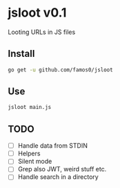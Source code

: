 # jsloot v0.1

Looting URLs in JS files

## Install

```bash
go get -u github.com/famos0/jsloot
```

## Use

```bash
jsloot main.js
```
## TODO

-[ ] Handle data from STDIN
-[ ] Helpers
-[ ] Silent mode
-[ ] Grep also JWT, weird stuff etc.
-[ ] Handle search in a directory